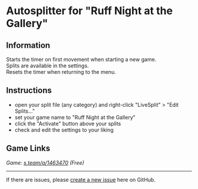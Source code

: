 # Autosplitter for "Ruff Night at the Gallery"
## Information
Starts the timer on first movement when starting a new game.  
Splits are available in the settings.  
Resets the timer when returning to the menu.

## Instructions
* open your split file (any category) and right-click "LiveSplit" > "Edit Splits..."
* set your game name to "Ruff Night at the Gallery"
* click the "Activate" button above your splits
* check and edit the settings to your liking

## Game Links
*Game: [s.team/a/1463470](https://s.team/a/1463470) (Free)*

---
If there are issues, please [create a new issue](https://github.com/just-ero/AutoSplitTools/issues/new/choose) here on GitHub.